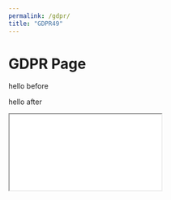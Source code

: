 ```yaml
---
permalink: /gdpr/
title: "GDPR49"
---
```



# GDPR Page
<p>
  hello before
  <p>
<script>

document.write("hello<br>");
var x1 = document.getElementsByTagName("article");
document.write("hello2<br>");
 document.write(x1[0].tagName + "<br>");
document.write("hello2a<br>"); 
document.write(x1.length + "<br>");
document.write("hello3<br>"); 
var y = x1[0].getElementsByClassName("*");
document.write("hello3a<br>"); 
document.write("scroll width: " + x1[0].scrollWidth  + "<br>");

/*
document.write("hello36<br>"); 
document.write(y.length + "<br>");
document.write("hello4<br>"); 
document.write(y[0].className + "<br>");
document.write("hello4a<br>"); 
document.write("scroll width: " + y[0].scrollWidth);
document.write("hello5<br>"); 
document.write("hello between<br>");

x = document.getElementsByTagName("*");
l = x.length;
for (i = 0; i < l; i++) {
  document.write(x[i].tagName + "<br>");
  document.write(x[i].nodeName + "<br>");
  document.write(x[i].className + "<br>");
  document.write(x[i].id + "<br>");
  document.write(x[i].scrollWidth + "<br>");        

}


const width  = window.innerWidth || document.documentElement.clientWidth || document.body.clientWidth;  

document.write( width); 
*/
</script>

<p>
  hello after
<p>

<script>
function resizer(id)
{
  
console.log("hello from resizer"); 
/*
var doc=document.getElementById(id).contentWindow.document;

var body_ = doc.body, html_ = doc.documentElement;

var height = Math.max( body_.scrollHeight, body_.offsetHeight, html_.clientHeight, html_.scrollHeight, html_.offsetHeight );
var width  = Math.max( body_.scrollWidth, body_.offsetWidth, html_.clientWidth, html_.scrollWidth, html_.offsetWidth );
*/

var x1 = document.getElementsByTagName("article");
var width = x1[0].scrollWidth

//document.write("hello3a<br>"); 
//document.write("scroll width: " + x1[0].scrollWidth  + "<br>");
console.log("hello from resizer2 " + width); 
var iFrameobj =document.getElementById(id);
console.log("hello from resizer3 " + iFrameobj); 
iFrameobj.style.height=5000 + 'px';
iFrameobj.style.width=width+ 'px';
console.log("hello from resizer4 "); 
console.log("hello from resizer5 " + iFrameobj.style.width);
}
</script>

<IFRAME SRC="gdprcollapse" id="iframeGDPR"  onLoad="resizer('iframeGDPR');"></iframe>
<!-- 
<IFRAME SRC="gdprcollapse" id="iframeGDPR"  onLoad="resizer('iframeGDPR');"></iframe>

<iframe width="1000" height="5000" id="iframeGDPR" src="gdprcollapse" frameborder="0" allow="encrypted-media" allowfullscreen></iframe>
-->

